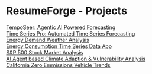 # ResumeForge - Projects

<a href="https://temposeer--0000001.whitepebble-044991e0.westus.azurecontainerapps.io">TempoSeer: Agentic AI Powered Forecasting</a></br>
<a href="#">Time Series Pro: Automated Time Series Forecasting</a></br>
<a href="https://21e899e3-bcb8-4aaf-bb55-afb5277e26c7.plotly.app/">Energy Demand Weather Analysis</a></br>
<a href="https://b76e58b9-7712-43b7-ba26-d028a8bb1f15.plotly.app/">Energy Consumption Time Series Data App</a></br>
<a href="https://96499545-d8ab-4c52-8552-e3c6e9bdb08f.plotly.app/">S&P 500 Stock Market Analysis</a></br>
<a href="https://huggingface.co/spaces/frankthtank/cava-ai?logs=container">AI Agent based Climate Adaption & Vulnerability Analysis</a></br>
<a href="https://huggingface.co/spaces/frankthtank/ca-zev-analytics">California Zero Emmissions Vehicle Trends</a></br></br>
